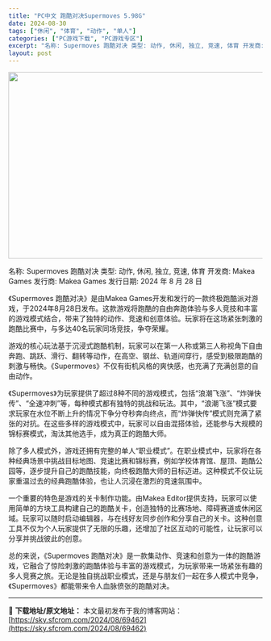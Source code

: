 ```yaml
---
title: "PC中文 跑酷对决Supermoves 5.98G"
date: 2024-08-30
tags: ["休闲", "体育", "动作", "单人"]
categories: ["PC游戏下载", "PC游戏专区"]
excerpt: "名称: Supermoves 跑酷对决 类型: 动作, 休闲, 独立, 竞速, 体育 开发商: Makea Games 发行商: Makea Games 发行日期: 2024 年 8 月 28 日 《Supermoves 跑酷对决》是由Makea Games开发和发行的一款终极跑酷派对游戏，于202&hellip;"
layout: post
---
```


<img class="aligncenter size-full wp-image-69463" src="https://sky.sfcrom.com/wp-content/uploads/2024/08/2024083000321737.webp" alt="" width="660" height="370" />

名称: Supermoves 跑酷对决
类型: 动作, 休闲, 独立, 竞速, 体育
开发商: Makea Games
发行商: Makea Games
发行日期: 2024 年 8 月 28 日

《Supermoves 跑酷对决》是由Makea Games开发和发行的一款终极跑酷派对游戏，于2024年8月28日发布。这款游戏将跑酷的自由奔跑体验与多人竞技和丰富的游戏模式结合，带来了独特的动作、竞速和创意体验。玩家将在这场紧张刺激的跑酷比赛中，与多达40名玩家同场竞技，争夺荣耀。

游戏的核心玩法基于沉浸式跑酷机制，玩家可以在第一人称或第三人称视角下自由奔跑、跳跃、滑行、翻转等动作，在高空、钢丝、轨道间穿行，感受到极限跑酷的刺激与畅快。《Supermoves》不仅有街机风格的爽快感，也充满了充满创意的自由动作。

《Supermoves》为玩家提供了超过8种不同的游戏模式，包括“浪潮飞涨”、“炸弹快传”、“全速冲刺”等，每种模式都有独特的挑战和玩法。其中，“浪潮飞涨”模式要求玩家在水位不断上升的情况下争分夺秒奔向终点，而“炸弹快传”模式则充满了紧张的对抗。在这些多样的游戏模式中，玩家可以自由混搭体验，还能参与大规模的锦标赛模式，淘汰其他选手，成为真正的跑酷大师。

除了多人模式外，游戏还拥有完整的单人“职业模式”。在职业模式中，玩家将在各种经典场景中挑战目标地图、竞速比赛和锦标赛，例如学校体育馆、屋顶、跑酷公园等，逐步提升自己的跑酷技能，向终极跑酷大师的目标迈进。这种模式不仅让玩家重温过去的经典跑酷体验，也让人沉浸在激烈的竞速氛围中。

一个重要的特色是游戏的关卡制作功能。由Makea Editor提供支持，玩家可以使用简单的方块工具构建自己的跑酷关卡，创造独特的比赛场地、障碍赛道或休闲区域。玩家可以随时启动编辑器，与在线好友同步创作和分享自己的关卡。这种创意工具不仅为个人玩家提供了无限的乐趣，还增加了社区互动的可能性，让玩家可以分享并挑战彼此的创意。

总的来说，《Supermoves 跑酷对决》是一款集动作、竞速和创意为一体的跑酷游戏，它融合了惊险刺激的跑酷体验与丰富的游戏模式，为玩家带来一场紧张有趣的多人竞赛之旅。无论是独自挑战职业模式，还是与朋友们一起在多人模式中竞争，《Supermoves》都能带来令人血脉偾张的跑酷对决。

---
📖 **下载地址/原文地址：** 本文最初发布于我的博客网站：[https://sky.sfcrom.com/2024/08/69462](https://sky.sfcrom.com/2024/08/69462)
